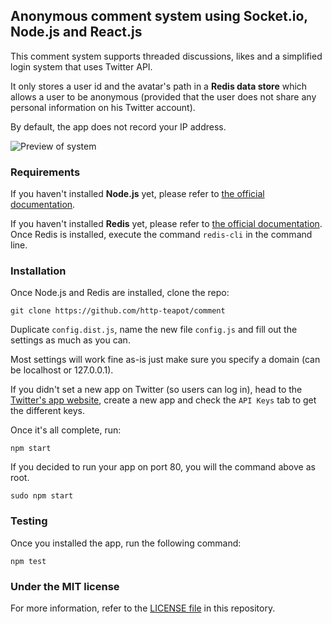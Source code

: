 Anonymous comment system using Socket.io, Node.js and React.js
--------------

This comment system supports threaded discussions, likes and a simplified login system that uses Twitter API.

It only stores a user id and the avatar's path in a **Redis data store** which allows a user to be anonymous (provided that the user does not share any personal information on his Twitter account).

By default, the app does not record your IP address.

![Preview of system](https://cloud.githubusercontent.com/assets/1534519/3942864/f9df9f9c-257a-11e4-9229-e995e10e77f8.png)

### Requirements

If you haven't installed **Node.js** yet, please refer to [the official documentation](http://nodejs.org/download/).

If you haven't installed **Redis** yet, please refer to [the official documentation](http://redis.io/download).
Once Redis is installed, execute the command `redis-cli` in the command line.

### Installation

Once Node.js and Redis are installed, clone the repo:

```
git clone https://github.com/http-teapot/comment
```

Duplicate `config.dist.js`, name the new file `config.js` and fill out the settings as much as you can.

Most settings will work fine as-is just make sure you specify a domain (can be localhost or 127.0.0.1).

If you didn't set a new app on Twitter (so users can log in), head to the [Twitter's app website](https://apps.twitter.com/), create a new app and check the `API Keys` tab to get the different keys.

Once it's all complete, run:

```
npm start
```

If you decided to run your app on port 80, you will the command above as root.

```
sudo npm start
```

### Testing

Once you installed the app, run the following command:

```
npm test
```

### Under the MIT license

For more information, refer to the [LICENSE file](https://github.com/http-teapot/comment/blob/master/LICENSE) in this repository.
